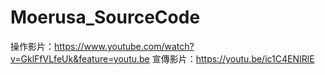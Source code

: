 # Moerusa_SourceCode

操作影片：https://www.youtube.com/watch?v=GklFfVLfeUk&feature=youtu.be
宣傳影片：https://youtu.be/ic1C4ENIRlE
